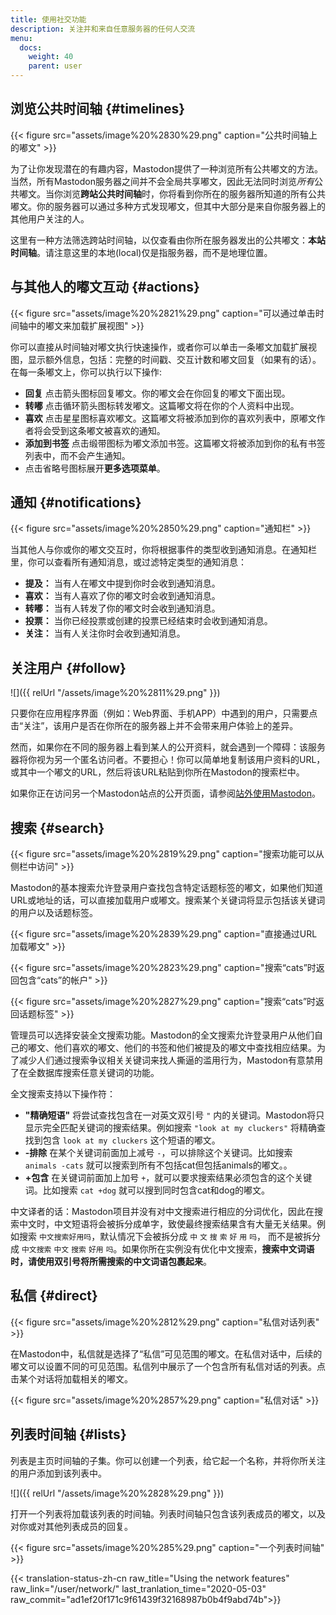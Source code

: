 ```yaml
---
title: 使用社交功能
description: 关注并和来自任意服务器的任何人交流
menu:
  docs:
    weight: 40
    parent: user
---
```


## 浏览公共时间轴 {#timelines}

{{< figure src="assets/image%20%2830%29.png" caption="公共时间轴上的嘟文" >}}

为了让你发现潜在的有趣内容，Mastodon提供了一种浏览所有公共嘟文的方法。当然，所有Mastodon服务器之间并不会全局共享嘟文，因此无法同时浏览*所有*公共嘟文。当你浏览**跨站公共时间轴**时，你将看到你所在的服务器所知道的所有公共嘟文。你的服务器可以通过多种方式发现嘟文，但其中大部分是来自你服务器上的其他用户关注的人。

这里有一种方法筛选跨站时间轴，以仅查看由你所在服务器发出的公共嘟文：**本站时间轴**。请注意这里的本地(local)仅是指服务器，而不是地理位置。

## 与其他人的嘟文互动 {#actions}

{{< figure src="assets/image%20%2821%29.png" caption="可以通过单击时间轴中的嘟文来加载扩展视图" >}}

你可以直接从时间轴对嘟文执行快速操作，或者你可以单击一条嘟文加载扩展视图，显示额外信息，包括：完整的时间戳、交互计数和嘟文回复（如果有的话）。在每一条嘟文上，你可以执行以下操作:

* **回复** 点击箭头图标回复嘟文。你的嘟文会在你回复的嘟文下面出现。
* **转嘟** 点击循环箭头图标转发嘟文。这篇嘟文将在你的个人资料中出现。
* **喜欢** 点击星星图标喜欢嘟文。这篇嘟文将被添加到你的喜欢列表中，原嘟文作者将会受到这条嘟文被喜欢的通知。
* **添加到书签** 点击缎带图标为嘟文添加书签。这篇嘟文将被添加到你的私有书签列表中，而不会产生通知。
* 点击省略号图标展开**更多选项菜单**。

## 通知 {#notifications}

{{< figure src="assets/image%20%2850%29.png" caption="通知栏" >}}

当其他人与你或你的嘟文交互时，你将根据事件的类型收到通知消息。在通知栏里，你可以查看所有通知消息，或过滤特定类型的通知消息：

* **提及：** 当有人在嘟文中提到你时会收到通知消息。
* **喜欢：** 当有人喜欢了你的嘟文时会收到通知消息。
* **转嘟：** 当有人转发了你的嘟文时会收到通知消息。
* **投票：** 当你已经投票或创建的投票已经结束时会收到通知消息。
* **关注：** 当有人关注你时会收到通知消息。

## 关注用户 {#follow}

![]({{ relUrl "/assets/image%20%2811%29.png" }})

只要你在应用程序界面（例如：Web界面、手机APP）中遇到的用户，只需要点击“关注”，该用户是否在你所在的服务器上并不会带来用户体验上的差异。

然而，如果你在不同的服务器上看到某人的公开资料，就会遇到一个障碍：该服务器将你视为另一个匿名访问者。不要担心！你可以简单地复制该用户资料的URL，或其中一个嘟文的URL，然后将该URL粘贴到你所在Mastodon的搜索栏中。

如果你正在访问另一个Mastodon站点的公开页面，请参阅[站外使用Mastodon](../external#interact)。

## 搜索 {#search}

{{< figure src="assets/image%20%2819%29.png" caption="搜索功能可以从侧栏中访问" >}}

Mastodon的基本搜索允许登录用户查找包含特定话题标签的嘟文，如果他们知道URL或地址的话，可以直接加载用户或嘟文。搜索某个关键词将显示包括该关键词的用户以及话题标签。

{{< figure src="assets/image%20%2839%29.png" caption="直接通过URL加载嘟文" >}}

{{< figure src="assets/image%20%2823%29.png" caption="搜索“cats”时返回包含“cats”的帐户" >}}

{{< figure src="assets/image%20%2827%29.png" caption="搜索“cats”时返回话题标签" >}}

管理员可以选择安装全文搜索功能。Mastodon的全文搜索允许登录用户从他们自己的嘟文、他们喜欢的嘟文、他们的书签和他们被提及的嘟文中查找相应结果。为了减少人们通过搜索争议相关关键词来找人撕逼的滥用行为，Mastodon有意禁用了在全数据库搜索任意关键词的功能。

全文搜索支持以下操作符：

* **"精确短语"** 将尝试查找包含在一对英文双引号 `"` 内的关键词。Mastodon将只显示完全匹配关键词的搜索结果。例如搜索 `"look at my cluckers"` 将精确查找到包含 `look at my cluckers` 这个短语的嘟文。
* **-排除** 在某个关键词前面加上减号 `-`，可以排除这个关键词。比如搜索 `animals -cats` 就可以搜索到所有不包括cat但包括animals的嘟文。。
* **+包含** 在关键词前面加上加号 `+`，就可以要求搜索结果必须包含的这个关键词。比如搜索 `cat +dog` 就可以搜到同时包含cat和dog的嘟文。

中文译者的话：Mastodon项目并没有对中文搜索进行相应的分词优化，因此在搜索中文时，中文短语将会被拆分成单字，致使最终搜索结果含有大量无关结果。例如搜索 `中文搜索好用吗`，默认情况下会被拆分成 `中` `文` `搜` `索` `好` `用` `吗`， 而不是被拆分成 `中文搜索` `中文` `搜索` `好用` `吗`。如果你所在实例没有优化中文搜索，**搜索中文词语时，请使用双引号将所需搜索的中文词语包裹起来**。

## 私信 {#direct}

{{< figure src="assets/image%20%2812%29.png" caption="私信对话列表" >}}

在Mastodon中，私信就是选择了“私信”可见范围的嘟文。在私信对话中，后续的嘟文可以设置不同的可见范围。私信列中展示了一个包含所有私信对话的列表。点击某个对话将加载相关的嘟文。

{{< figure src="assets/image%20%2857%29.png" caption="私信对话" >}}

## 列表时间轴 {#lists}

列表是主页时间轴的子集。你可以创建一个列表，给它起一个名称，并将你所关注的用户添加到该列表中。

![]({{ relUrl "/assets/image%20%2828%29.png" }})

打开一个列表将加载该列表的时间轴。列表时间轴只包含该列表成员的嘟文，以及对你或对其他列表成员的回复。

{{< figure src="assets/image%20%285%29.png" caption="一个列表时间轴" >}}

{{< translation-status-zh-cn raw_title="Using the network features" raw_link="/user/network/" last_tranlation_time="2020-05-03" raw_commit="ad1ef20f171c9f61439f32168987b0b4f9abd74b">}}
